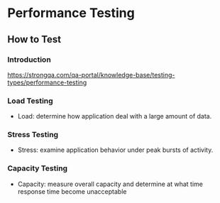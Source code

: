 # Performance Testing

## How to Test

### Introduction

https://strongqa.com/qa-portal/knowledge-base/testing-types/performance-testing

### Load Testing

- Load: determine how application deal with a large amount of data.

### Stress Testing

- Stress: examine application behavior under peak bursts of activity.

### Capacity Testing

- Capacity: measure overall capacity and determine at what time response time become unacceptable
